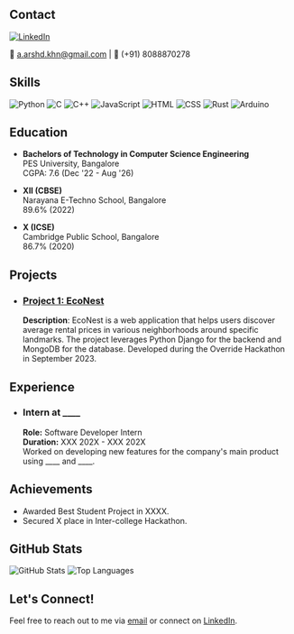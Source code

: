 ## Contact

[![LinkedIn](https://img.shields.io/badge/LinkedIn-Connect-blue)](https://www.linkedin.com/in/a-arshad-khan/)

📧 a.arshd.khn@gmail.com | 📱 (+91) 8088870278

## Skills
![Python](https://img.shields.io/badge/-Python-3776AB?logo=python&logoColor=white&style=flat)
![C](https://img.shields.io/badge/-C-A8B9CC?logo=c&logoColor=white&style=flat)
![C++](https://img.shields.io/badge/-C++-00599C?logo=c%2B%2B&logoColor=white&style=flat)
![JavaScript](https://img.shields.io/badge/-JavaScript-F7DF1E?logo=javascript&logoColor=black&style=flat)
![HTML](https://img.shields.io/badge/-HTML5-E34F26?logo=html5&logoColor=white&style=flat)
![CSS](https://img.shields.io/badge/-CSS3-1572B6?logo=css3&logoColor=white&style=flat)
![Rust](https://img.shields.io/badge/-Rust-000000?logo=rust&logoColor=white&style=flat)
![Arduino](https://img.shields.io/badge/-Arduino-00979D?logo=arduino&logoColor=white&style=flat)

## Education
- **Bachelors of Technology in Computer Science Engineering**  
  PES University, Bangalore  
  CGPA: 7.6 (Dec '22 - Aug '26)

- **XII (CBSE)**  
  Narayana E-Techno School, Bangalore  
  89.6% (2022)

- **X (ICSE)**  
  Cambridge Public School, Bangalore  
  86.7% (2020)

## Projects
- ### [Project 1: EcoNest](https://github.com/ArshdKhan/econest)
  **Description**: EcoNest is a web application that helps users discover average rental prices in various neighborhoods around specific landmarks. The project leverages Python Django for the backend and MongoDB for the database. Developed during the Override Hackathon in September 2023.

## Experience
- ### Intern at ____
  **Role:** Software Developer Intern  
  **Duration:** XXX 202X - XXX 202X  
  Worked on developing new features for the company's main product using ____ and ____.

## Achievements
- Awarded Best Student Project in XXXX.
- Secured X place in Inter-college Hackathon.

## GitHub Stats
![GitHub Stats](https://github-readme-stats.vercel.app/api?username=ArshdKhan&show_icons=true&theme=radical)
![Top Languages](https://github-readme-stats.vercel.app/api/top-langs/?username=ArshdKhan&layout=compact&theme=radical)

## Let's Connect!
Feel free to reach out to me via [email](mailto:a.arshd.khn@gmail.com) or connect on [LinkedIn](https://www.linkedin.com/in/a-arshad-khan/).
